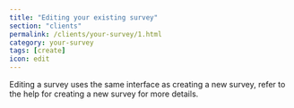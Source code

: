 ```yaml
---
title: "Editing your existing survey"
section: "clients"
permalink: /clients/your-survey/1.html
category: your-survey
tags: [create]
icon: edit
---
```


Editing a survey uses the same interface as creating a new survey, refer to the help for creating a new survey for more details.
